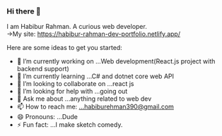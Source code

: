 ### Hi there 👋
I am Habibur Rahman. A curious web developer.  
->My site: https://habibur-rahman-dev-portfolio.netlify.app/

Here are some ideas to get you started:

- 🔭 I’m currently working on ...Web development(React.js project with backend support) 
- 🌱 I’m currently learning ...C# and dotnet core web API
- 👯 I’m looking to collaborate on ...react js
- 🤔 I’m looking for help with ...going out
- 💬 Ask me about ...anything related to web dev
- 📫 How to reach me: ...habiburehman390@gmail.com
- 😄 Pronouns: ...Dude
- ⚡ Fun fact: ...I make sketch comedy. 
